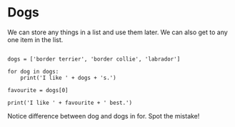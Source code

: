 ---
---

# Dogs

We can store any things in a list and use them later. We can also get to any one item in the list.

~~~

dogs = ['border terrier', 'border collie', 'labrador']

for dog in dogs:
    print('I like ' + dogs + 's.')

favourite = dogs[0]

print('I like ' + favourite + ' best.')

~~~

Notice difference between dog and dogs in for. Spot the mistake!
